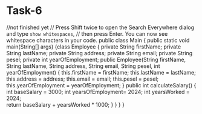 # Task-6
//not finished yet 
// Press Shift twice to open the Search Everywhere dialog and type `show whitespaces`,
// then press Enter. You can now see whitespace characters in your code.
public class Main {
    public static void main(String[] args) {class Employee {
   private String firstName;
            private String lastName;
            private String address;
            private String email;
            private String pesel;
            private int yearOfEmployment;
            public Employee(String firstName, String lastName, String address, String email, String pesel, int yearOfEmployment) {
                this.firstName = firstName;
                this.lastName = lastName;
                this.address = address;
                this.email = email;
                this.pesel = pesel;
                this.yearOfEmployment = yearOfEmployment;
            }
      public int calculateSalary() {
      int baseSalary = 3000;
      int yearsOfEmployment= 2024;
      int yearsWorked = 2024;       
      return baseSalary + yearsWorked * 1000;      }
        }
        }
    }
